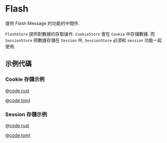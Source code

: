 # Flash

提供 Flash Message 的功能的中間件.

`FlashStore` 提供對數據的存取操作. `CookieStore` 會在 `Cookie` 中存儲數據. 而 `SessionStore` 把數據存儲在 `Session` 中, `SessionStore` 必須和 `session` 功能一起使用.

## 示例代碼

### Cookie 存儲示例

<CodeGroup>
  <CodeGroupItem title="main.rs" active>

@[code rust](../../../../codes/flash-cookie-store/src/main.rs)

  </CodeGroupItem>
  <CodeGroupItem title="Cargo.toml">

@[code toml](../../../../codes/flash-cookie-store/Cargo.toml)

  </CodeGroupItem>
</CodeGroup>


### Session 存儲示例

<CodeGroup>
  <CodeGroupItem title="main.rs" active>

@[code rust](../../../../codes/flash-session-store/src/main.rs)

  </CodeGroupItem>
  <CodeGroupItem title="Cargo.toml">

@[code toml](../../../../codes/flash-session-store/Cargo.toml)

  </CodeGroupItem>
</CodeGroup>